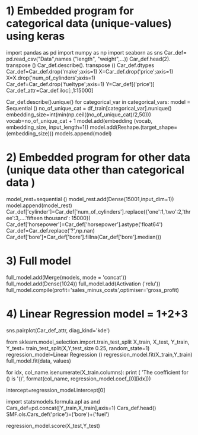 # 1) Embedded program for categorical data (unique-values) using keras

import pandas as pd
import numpy as np
import seaborn as sns
Car_def= pd.read_csv("Data",names ("length", "weight",...))
Car_def.head(2). transpose ()
Car_def.describe(). transpose ()
Car_def.dtypes
Car_def=Car_def.drop('make';axis=1)
X=Car_def.drop('price';axis=1)
X=X.drop('num_of_cylinders';axis=1)
Car_def=Car_def.drop('fueltype';axis=1)
Y=Car_def[('price')]
Car_def_attr=Car_def.iloc[:,1:15000] 

Car_def.describe().unique()
for categorical_var in categorical_vars:
model = Sequential ()
no_of_unique_cat = df_train[categorical_var].nunique()
embedding_size=int(min(np.ceil((no_of_unique_cat)/2,50)))
vocab=no_of_unique_cat + 1
model.add(embedding (vocab, embedding_size, input_length=1))
model.add(Reshape.(target_shape=(embedding_size)))
models.append(model)

# 2) Embedded program for other data (unique data other than categorical data )


model_rest=sequential ()
model_rest.add(Dense(15001,input_dim=1))
model.append(model_rest)
Car_def['cylinder']=Car_def['num_of_cylinders'].replace({'one':1,'two':2,'three':3,....'fifteen thousand': 15000})
Car_def['horsepower']=Car_def['horsepower'].astype('float64')
Car_def=Car_def.replace('?',np.nan)
Car_def['bore']=Car_def['bore'].fillna(Car_def['bore'].median())


# 3) Full model 

full_model.add(Merge(models, mode = 'concat'))
full_model.add(Dense(1024))
full_model.add(Activation ('relu'))
full_model.compile(profit='sales_minus_costs',optimiser='gross_profit)


# 4) Linear Regression model = 1+2+3

sns.pairplot(Car_def_attr, diag_kind='kde')

from sklearn.model_selection.import.train_test_split
X_train, X_test, Y_train, Y_test= train_test_split(X,Y,test_size 0.25, random_state=1)
regression_model=Linear Regression ()
regression_model.fit(X_train,Y_train)
full_model.fit(data, values)

for idx, col_name.isenumerate(X_train.columns):
print ( 'The coefficient for () is '()', format(col_name, regression_model.coef_[0][idx]))

intercept=regression_model.intercept[0]

import statsmodels.formula.apl as and
Cars_def=pd.concat([Y_train,X_train],axis=1)
Cars_def.head()
SMF.ols.Cars_def('price')=('bore')+('fuel')

regression_model.score(X_test,Y_test)














